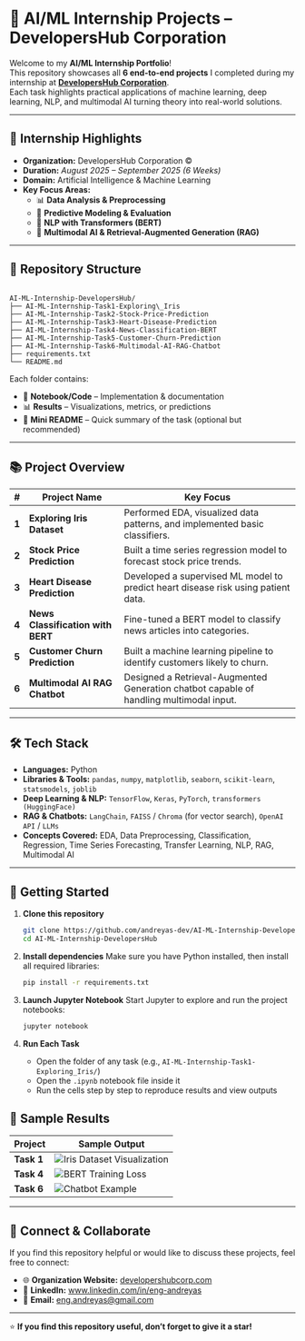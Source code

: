 # 🧠 AI/ML Internship Projects – DevelopersHub Corporation

Welcome to my **AI/ML Internship Portfolio**!  
This repository showcases all **6 end-to-end projects** I completed during my internship at **[DevelopersHub Corporation](https://developershubcorp.com/)**.  
Each task highlights practical applications of machine learning, deep learning, NLP, and multimodal AI turning theory into real-world solutions.

---

## 🔎 Internship Highlights

- **Organization:** DevelopersHub Corporation ©  
- **Duration:** *August 2025 – September 2025 (6 Weeks)* 
- **Domain:** Artificial Intelligence & Machine Learning  
- **Key Focus Areas:**  
  - 📊 **Data Analysis & Preprocessing**  
  - 🤖 **Predictive Modeling & Evaluation**  
  - 📰 **NLP with Transformers (BERT)**  
  - 🔗 **Multimodal AI & Retrieval-Augmented Generation (RAG)**  

---

## 📂 Repository Structure

```

AI-ML-Internship-DevelopersHub/
├── AI-ML-Internship-Task1-Exploring\_Iris
├── AI-ML-Internship-Task2-Stock-Price-Prediction
├── AI-ML-Internship-Task3-Heart-Disease-Prediction
├── AI-ML-Internship-Task4-News-Classification-BERT
├── AI-ML-Internship-Task5-Customer-Churn-Prediction
├── AI-ML-Internship-Task6-Multimodal-AI-RAG-Chatbot
├── requirements.txt
└── README.md

````

Each folder contains:
- 📝 **Notebook/Code** – Implementation & documentation  
- 📊 **Results** – Visualizations, metrics, or predictions  
- 📄 **Mini README** – Quick summary of the task (optional but recommended)  

---

## 📚 Project Overview

| # | Project Name | Key Focus |
|---|--------------|-----------|
| **1** | **Exploring Iris Dataset** | Performed EDA, visualized data patterns, and implemented basic classifiers. |
| **2** | **Stock Price Prediction** | Built a time series regression model to forecast stock price trends. |
| **3** | **Heart Disease Prediction** | Developed a supervised ML model to predict heart disease risk using patient data. |
| **4** | **News Classification with BERT** | Fine-tuned a BERT model to classify news articles into categories. |
| **5** | **Customer Churn Prediction** | Built a machine learning pipeline to identify customers likely to churn. |
| **6** | **Multimodal AI RAG Chatbot** | Designed a Retrieval-Augmented Generation chatbot capable of handling multimodal input. |

---

## 🛠 Tech Stack

- **Languages:** Python  
- **Libraries & Tools:** `pandas`, `numpy`, `matplotlib`, `seaborn`, `scikit-learn`, `statsmodels`, `joblib`  
- **Deep Learning & NLP:** `TensorFlow`, `Keras`, `PyTorch`, `transformers (HuggingFace)`  
- **RAG & Chatbots:** `LangChain`, `FAISS` / `Chroma` (for vector search), `OpenAI API` / `LLMs`  
- **Concepts Covered:** EDA, Data Preprocessing, Classification, Regression, Time Series Forecasting, Transfer Learning, NLP, RAG, Multimodal AI


---

## 🚀 Getting Started

1. **Clone this repository**
   ```bash
   git clone https://github.com/andreyas-dev/AI-ML-Internship-DevelopersHub.git
   cd AI-ML-Internship-DevelopersHub

2. **Install dependencies**
   Make sure you have Python installed, then install all required libraries:

   ```bash
   pip install -r requirements.txt
   ```

3. **Launch Jupyter Notebook**
   Start Jupyter to explore and run the project notebooks:

   ```bash
   jupyter notebook
   ```

4. **Run Each Task**

   * Open the folder of any task (e.g., `AI-ML-Internship-Task1-Exploring_Iris/`)
   * Open the `.ipynb` notebook file inside it
   * Run the cells step by step to reproduce results and view outputs

## 📸 Sample Results

| Project    | Sample Output |
|-----------|---------------|
| **Task 1** | ![Iris Dataset Visualization](https://via.placeholder.com/300x150.png?text=Iris+EDA) |
| **Task 4** | ![BERT Training Loss](https://via.placeholder.com/300x150.png?text=BERT+Training+Graph) |
| **Task 6** | ![Chatbot Example](https://via.placeholder.com/300x150.png?text=Chatbot+Conversation) |


---

## 🤝 Connect & Collaborate

If you find this repository helpful or would like to discuss these projects, feel free to connect:

* 🌐 **Organization Website:** [developershubcorp.com](https://developershubcorp.com/)  
* 💼 **LinkedIn:** www.linkedin.com/in/eng-andreyas  
* 📧 **Email:** eng.andreyas@gmail.com  

---

⭐ **If you find this repository useful, don’t forget to give it a star!**

